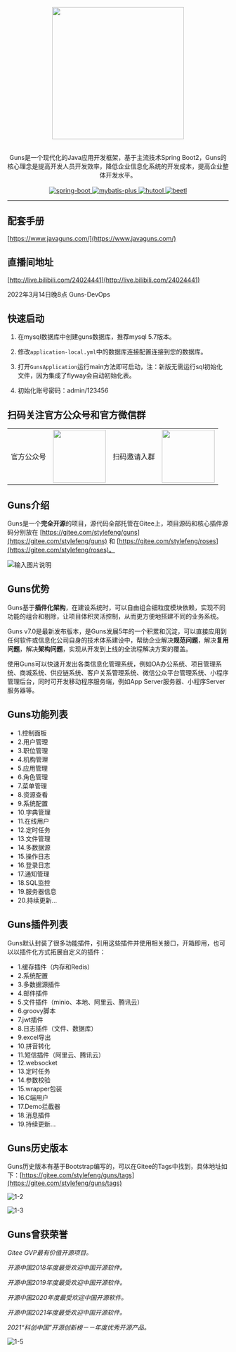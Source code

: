 <p align="center">
    <img src="https://images.gitee.com/uploads/images/2019/0109/214218_d2aa949b_551203.png" width="300">
    <br>      
    <br>      
    <p align="center">
        Guns是一个现代化的Java应用开发框架，基于主流技术Spring Boot2，Guns的核心理念是提高开发人员开发效率，降低企业信息化系统的开发成本，提高企业整体开发水平。
        <br>
        <br>
        <a href="http://spring.io/projects/spring-boot">
            <img src="https://img.shields.io/badge/spring--boot-2.4.2-green.svg" alt="spring-boot">
        </a>
        <a href="http://mp.baomidou.com">
            <img src="https://img.shields.io/badge/mybatis--plus-3.4.0-blue.svg" alt="mybatis-plus">
        </a>  
        <a href="https://www.hutool.cn/">
            <img src="https://img.shields.io/badge/hutool-5.4.4-blue.svg" alt="hutool">
        </a>
        <a href="http://ibeetl.com/">
            <img src="https://img.shields.io/badge/beetl-3.3.1-yellow.svg" alt="beetl">
        </a>  
    </p>
</p>

-----------------------------------------------------------------------------------------------

## 配套手册

[https://www.javaguns.com/](https://www.javaguns.com/)

## 直播间地址

[http://live.bilibili.com/24024441](http://live.bilibili.com/24024441)

2022年3月14日晚8点  Guns-DevOps

## 快速启动

1. 在mysql数据库中创建guns数据库，推荐mysql 5.7版本。

2. 修改`application-local.yml`中的数据库连接配置连接到您的数据库。

3. 打开`GunsApplication`运行main方法即可启动，注：新版无需运行sql初始化文件，因为集成了flyway会自动初始化表。

4. 初始化账号密码：admin/123456

## 扫码关注官方公众号和官方微信群
<table>
    <tr>
        <td>官方公众号</td>
        <td><img src="https://images.gitee.com/uploads/images/2019/0415/104911_9bc924a5_551203.png" width="120"/></td>
        <td>扫码邀请入群</td>
        <td><img src="https://images.gitee.com/uploads/images/2019/0419/103622_d6e9fa5d_551203.png" width="120"/></td>
    </tr>
</table>

## Guns介绍

Guns是一个**完全开源**的项目，源代码全部托管在Gitee上，项目源码和核心插件源码分别放在 [https://gitee.com/stylefeng/guns](https://gitee.com/stylefeng/guns) 和 [https://gitee.com/stylefeng/roses](https://gitee.com/stylefeng/roses)。

![输入图片说明](https://images.gitee.com/uploads/images/2022/0312/120202_10e297a6_551203.png)

## Guns优势

Guns基于**插件化架构**，在建设系统时，可以自由组合细粒度模块依赖，实现不同功能的组合和剔除，让项目体积灵活控制，从而更方便地搭建不同的业务系统。

Guns v7.0是最新发布版本，是Guns发展5年的一个积累和沉淀，可以直接应用到任何软件或信息化公司自身的技术体系建设中，帮助企业解决**规范问题**，解决**复用问题**，解决**架构问题**，实现从开发到上线的全流程解决方案的覆盖。

使用Guns可以快速开发出各类信息化管理系统，例如OA办公系统、项目管理系统、商城系统、供应链系统、客户关系管理系统、微信公众平台管理系统、小程序管理后台，同时可开发移动程序服务端，例如App Server服务器、小程序Server服务器等。

## Guns功能列表

- 1.控制面板
- 2.用户管理
- 3.职位管理
- 4.机构管理
- 5.应用管理
- 6.角色管理
- 7.菜单管理
- 8.资源查看
- 9.系统配置
- 10.字典管理
- 11.在线用户
- 12.定时任务
- 13.文件管理
- 14.多数据源
- 15.操作日志
- 16.登录日志
- 17.通知管理
- 18.SQL监控
- 19.服务器信息
- 20.持续更新...

## Guns插件列表

Guns默认封装了很多功能插件，引用这些插件并使用相关接口，开箱即用，也可以以插件化方式拓展自定义的插件：

- 1.缓存插件（内存和Redis）
- 2.系统配置
- 3.多数据源插件
- 4.邮件插件
- 5.文件插件（minio、本地、阿里云、腾讯云）
- 6.groovy脚本
- 7.jwt插件
- 8.日志插件（文件、数据库）
- 9.excel导出
- 10.拼音转化
- 11.短信插件（阿里云、腾讯云）
- 12.websocket
- 13.定时任务
- 14.参数校验
- 15.wrapper包装
- 16.C端用户
- 17.Demo拦截器
- 18.消息插件
- 19.持续更新...

## Guns历史版本

Guns历史版本有基于Bootstrap编写的，可以在Gitee的Tags中找到，具体地址如下：[https://gitee.com/stylefeng/guns/tags](https://gitee.com/stylefeng/guns/tags)

![1-2](https://images.gitee.com/uploads/images/2022/0312/120216_f515a89a_551203.png)

![1-3](https://images.gitee.com/uploads/images/2022/0312/120222_56739b86_551203.png)

## Guns曾获荣誉

*Gitee GVP最有价值开源项目。*

*开源中国2018年度最受欢迎中国开源软件。*

*开源中国2019年度最受欢迎中国开源软件。*

*开源中国2020年度最受欢迎中国开源软件。*

*开源中国2021年度最受欢迎中国开源软件。*

*2021“科创中国”开源创新榜－－年度优秀开源产品。*

![1-5](https://images.gitee.com/uploads/images/2022/0312/120246_eddacd26_551203.png)



